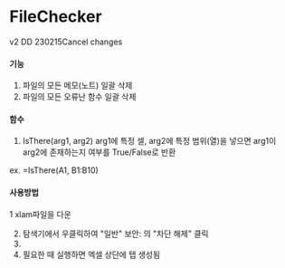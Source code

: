 # FileChecker

v2 DD 230215Cancel changes

#### 기능
1. 파일의 모든 메모(노트) 일괄 삭제
2. 파일의 모든 오류난 함수 일괄 삭제

#### 함수
1. IsThere(arg1, arg2)
arg1에 특정 셀, arg2에 특정 범위(열)을 넣으면 arg1이 arg2에 존재하는지 여부를 True/False로 반환

ex.
=IsThere(A1, B1:B10)

#### 사용방법
1 xlam파일을 다운

2. 탐색기에서 우클릭하여 "일반" 보안: 의 "차단 해제" 클릭
3. 
4. 필요한 때 실행하면 엑셀 상단에 탭 생성됨
